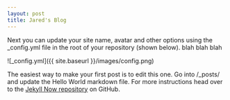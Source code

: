 ```yaml
---
layout: post
title: Jared's Blog
---
```


Next you can update your site name, avatar and other options using the _config.yml file in the root of your repository (shown below).
blah
blah
blah

![_config.yml]({{ site.baseurl }}/images/config.png)

The easiest way to make your first post is to edit this one. Go into /_posts/ and update the Hello World markdown file. For more instructions head over to the [Jekyll Now repository](https://github.com/barryclark/jekyll-now) on GitHub.
